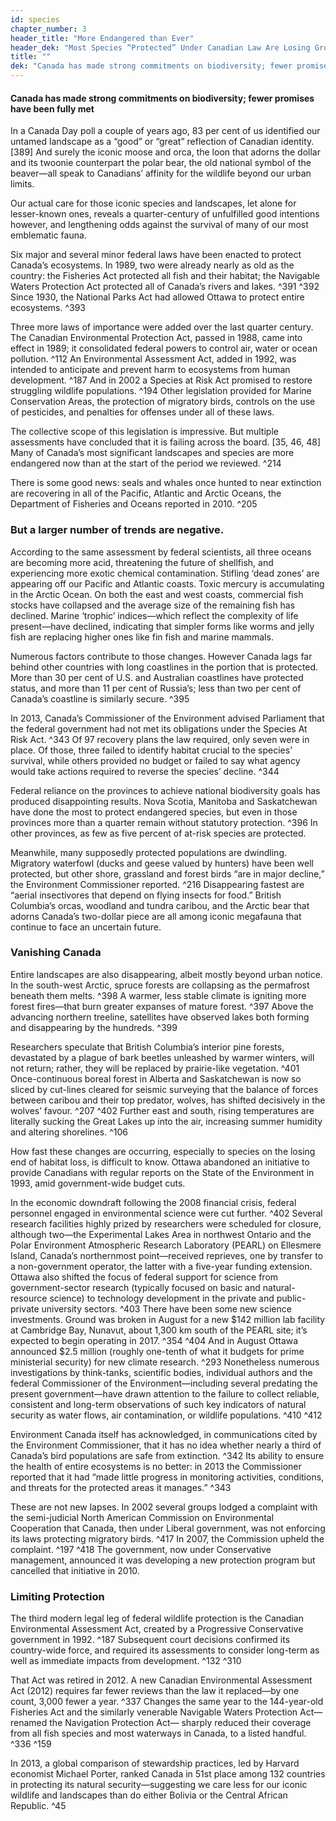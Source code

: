 ```yaml
---
id: species 
chapter_number: 3
header_title: "More Endangered than Ever"
header_dek: "Most Species “Protected” Under Canadian Law Are Losing Ground"
title: ""
dek: "Canada has made strong commitments on biodiversity; fewer promises have been fully met"
---
```

#### Canada has made strong commitments on biodiversity; fewer promises have been fully met

In a Canada Day poll a couple of years ago, 83 per cent of us identified our untamed landscape as a “good” or “great” reflection of Canadian identity. [389] And surely the iconic moose and orca, the loon that adorns the dollar and its twoonie counterpart the polar bear, the old national symbol of the beaver—all speak to Canadians’ affinity for the wildlife beyond our urban limits.
 
Our actual care for those iconic species and landscapes, let alone for lesser-known ones, reveals a quarter-century of unfulfilled good intentions however, and lengthening odds against the survival of many of our most emblematic fauna. 
 
Six major and several minor federal laws have been enacted to protect Canada’s ecosystems. In 1989, two were already nearly as old as the country: the Fisheries Act protected all fish and their habitat; the Navigable Waters Protection Act protected all of Canada’s rivers and lakes. ^391 ^392 Since 1930, the National Parks Act had allowed Ottawa to protect entire ecosystems. ^393
 
Three more laws of importance were added over the last quarter century. The Canadian Environmental Protection Act, passed in 1988, came into effect in 1989; it consolidated federal powers to control air, water or ocean pollution. ^112 An Environmental Assessment Act, added in 1992, was intended to anticipate and prevent harm to ecosystems from human development. ^187 And in 2002 a Species at Risk Act promised to restore struggling wildlife populations. ^194 Other legislation provided for Marine Conservation Areas, the protection of migratory birds, controls on the use of pesticides, and penalties for offenses under all of these laws.
 
The collective scope of this legislation is impressive. But multiple assessments have concluded that it is failing across the board. [35, 46, 48] Many of Canada’s most significant landscapes and species are more endangered now than at the start of the period we reviewed. ^214
 
There is some good news: seals and whales once hunted to near extinction are recovering in all of the Pacific, Atlantic and Arctic Oceans, the Department of Fisheries and Oceans reported in 2010. ^205
 
### But a larger number of trends are negative.
 
According to the same assessment by federal scientists, all three oceans are becoming more acid, threatening the future of shellfish, and experiencing more exotic chemical contamination. Stifling ‘dead zones’ are appearing off our Pacific and Atlantic coasts. Toxic mercury is accumulating in the Arctic Ocean. On both the east and west coasts, commercial fish stocks have collapsed and the average size of the remaining fish has declined. Marine ‘trophic’ indices—which reflect the complexity of life present—have declined, indicating that simpler forms like worms and jelly fish are replacing higher ones like fin fish and marine mammals.
 
Numerous factors contribute to those changes. However Canada lags far behind other countries with long coastlines in the portion that is protected. More than 30 per cent of U.S. and Australian coastlines have protected status, and more than 11 per cent of Russia’s; less than two per cent of Canada’s coastline is similarly secure. ^395
 
In 2013, Canada’s Commissioner of the Environment advised Parliament that the federal government had not met its obligations under the Species At Risk Act. ^343 Of 97 recovery plans the law required, only seven were in place. Of those, three failed to identify habitat crucial to the species’ survival, while others provided no budget or failed to say what agency would take actions required to reverse the species’ decline. ^344
 
Federal reliance on the provinces to achieve national biodiversity goals has produced disappointing results. Nova Scotia, Manitoba and Saskatchewan have done the most to protect endangered species, but even in those provinces more than a quarter remain without statutory protection. ^396 In other provinces, as few as five percent of at-risk species are protected.
 
Meanwhile, many supposedly protected populations are dwindling. Migratory waterfowl (ducks and geese valued by hunters) have been well protected, but other shore, grassland and forest birds “are in major decline,” the Environment Commissioner reported. ^216 Disappearing fastest are “aerial insectivores that depend on flying insects for food.” British Columbia’s orcas, woodland and tundra caribou, and the Arctic bear that adorns Canada’s two-dollar piece are all among iconic megafauna that continue to face an uncertain future.
 
### Vanishing Canada
 
Entire landscapes are also disappearing, albeit mostly beyond urban notice. In the south-west Arctic, spruce forests are collapsing as the permafrost beneath them melts. ^398 A warmer, less stable climate is igniting more forest fires—that burn greater expanses of mature forest. ^397 Above the advancing northern treeline, satellites have observed lakes both forming and disappearing by the hundreds. ^399
 
Researchers speculate that British Columbia’s interior pine forests, devastated by a plague of bark beetles unleashed by warmer winters, will not return; rather, they will be replaced by prairie-like vegetation. ^401 Once-continuous boreal forest in Alberta and Saskatchewan is now so sliced by cut-lines cleared for seismic surveying that the balance of forces between caribou and their top predator, wolves, has shifted decisively in the wolves’ favour. ^207 ^402 Further east and south, rising temperatures are literally sucking the Great Lakes up into the air, increasing summer humidity and altering shorelines. ^106
 
How fast these changes are occurring, especially to species on the losing end of habitat loss, is difficult to know. Ottawa abandoned an initiative to provide Canadians with regular reports on the State of the Environment in 1993, amid government-wide budget cuts.
 
In the economic downdraft following the 2008 financial crisis, federal personnel engaged in environmental science were cut further. ^402 Several research facilities highly prized by researchers were scheduled for closure, although two—the Experimental Lakes Area in northwest Ontario and the Polar Environment Atmospheric Research Laboratory (PEARL) on Ellesmere Island, Canada’s northernmost point—received reprieves, one by transfer to a non-government operator, the latter with a five-year funding extension. 
Ottawa also shifted the focus of federal support for science from government-sector research (typically focused on basic and natural-resource science) to technology development in the private and public-private university sectors. ^403
There have been some new science investments. Ground was broken in August for a new $142 million lab facility at Cambridge Bay, Nunavut, about 1,300 km south of the PEARL site; it’s expected to begin operating in 2017. ^354 ^404 And in August Ottawa announced $2.5 million (roughly one-tenth of what it budgets for prime ministerial security) for new climate research. ^293
Nonetheless numerous investigations by think-tanks, scientific bodies, individual authors and the federal Commissioner of the Environment—including several predating the present government—have drawn attention to the failure to collect reliable, consistent and long-term observations of such key indicators of natural security as water flows, air contamination, or wildlife populations. ^410 ^412
 
Environment Canada itself has acknowledged, in communications cited by the Environment Commissioner, that it has no idea whether nearly a third of Canada’s bird populations are safe from extinction. ^342 Its ability to ensure the health of entire ecosystems is no better: in 2013 the Commissioner reported that it had “made little progress in monitoring activities, conditions, and threats for the protected areas it manages.” ^343
 
These are not new lapses. In 2002 several groups lodged a complaint with the semi-judicial North American Commission on Environmental Cooperation that Canada, then under Liberal government, was not enforcing its laws protecting migratory birds. ^417 In 2007, the Commission upheld the complaint. ^197 ^418 The government, now under Conservative management, announced it was developing a new protection program but cancelled that initiative in 2010.
 
### Limiting Protection
 
The third modern legal leg of federal wildlife protection is the Canadian Environmental Assessment Act, created by a Progressive Conservative government in 1992. ^187 Subsequent court decisions confirmed its country-wide force, and required its assessments to consider long-term as well as immediate impacts from development. ^132 ^310 

That Act was retired in 2012. A new Canadian Environmental Assessment Act (2012) requires far fewer reviews than the law it replaced—by one count, 3,000 fewer a year. ^337 Changes the same year to the 144-year-old Fisheries Act and the similarly venerable Navigable Waters Protection Act—renamed the Navigation Protection Act— sharply reduced their coverage from all fish species and most waterways in Canada, to a listed handful. ^336 ^159
 
In 2013, a global comparison of stewardship practices, led by Harvard economist Michael Porter, ranked Canada in 51st place among 132 countries in protecting its natural security—suggesting we care less for our iconic wildlife and landscapes than do either Bolivia or the Central African Republic. ^45
